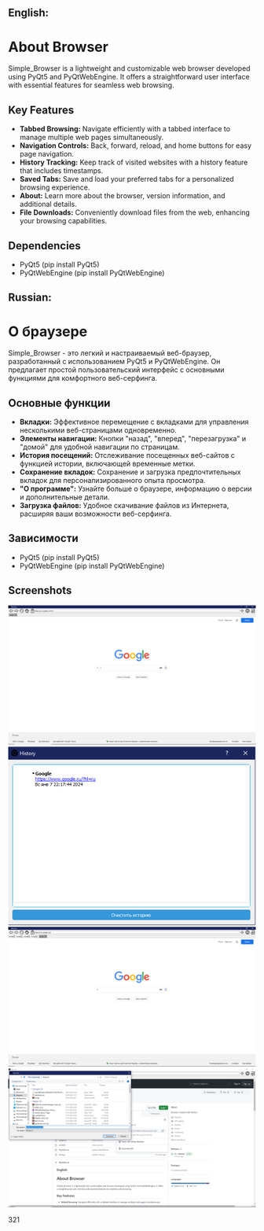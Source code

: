 ## English:
# About Browser

Simple_Browser is a lightweight and customizable web browser developed using PyQt5 and PyQtWebEngine. It offers a straightforward user interface with essential features for seamless web browsing.

## Key Features

- **Tabbed Browsing:** Navigate efficiently with a tabbed interface to manage multiple web pages simultaneously.
- **Navigation Controls:** Back, forward, reload, and home buttons for easy page navigation.
- **History Tracking:** Keep track of visited websites with a history feature that includes timestamps.
- **Saved Tabs:** Save and load your preferred tabs for a personalized browsing experience.
- **About:** Learn more about the browser, version information, and additional details.
- **File Downloads:** Conveniently download files from the web, enhancing your browsing capabilities.

## Dependencies

- PyQt5 (pip install PyQt5)
- PyQtWebEngine (pip install PyQtWebEngine)

## Russian:

# О браузере
Simple_Browser - это легкий и настраиваемый веб-браузер, разработанный с использованием PyQt5 и PyQtWebEngine. Он предлагает простой пользовательский интерфейс с основными функциями для комфортного веб-серфинга.

## Основные функции
- **Вкладки:** Эффективное перемещение с вкладками для управления несколькими веб-страницами одновременно.
- **Элементы навигации:** Кнопки "назад", "вперед", "перезагрузка" и "домой" для удобной навигации по страницам.
- **История посещений:** Отслеживание посещенных веб-сайтов с функцией истории, включающей временные метки.
- **Сохранение вкладок:** Сохранение и загрузка предпочтительных вкладок для персонализированного опыта просмотра.
- **"О программе":** Узнайте больше о браузере, информацию о версии и дополнительные детали.
- **Загрузка файлов:** Удобное скачивание файлов из Интернета, расширяя ваши возможности веб-серфинга.

## Зависимости

- PyQt5 (pip install PyQt5)
- PyQtWebEngine (pip install PyQtWebEngine)

## Screenshots

![image1](/screenshots/image1.PNG?raw=true "Home page")
![image2](/screenshots/image2.PNG?raw=true "History")
![image3](/screenshots/image3.PNG?raw=true "Many tabs")
![download](/screenshots/dowalod.PNG?raw=true "Download files")

321



